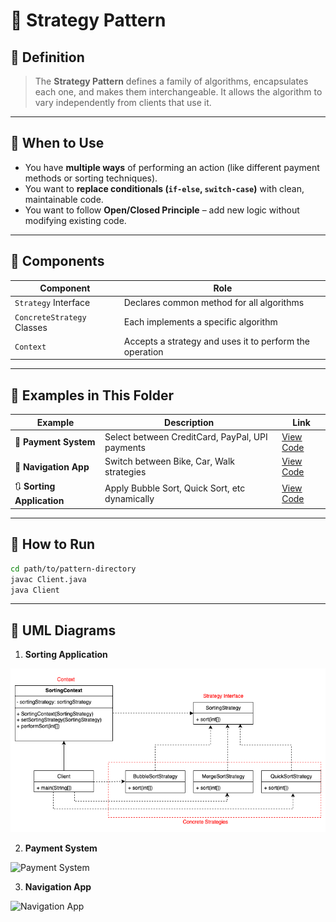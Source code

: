 # 🧠 Strategy Pattern

## 🧾 Definition

> The **Strategy Pattern** defines a family of algorithms, encapsulates each one, and makes them interchangeable. It allows the algorithm to vary independently from clients that use it.

---

## 🎯 When to Use

- You have **multiple ways** of performing an action (like different payment methods or sorting techniques).
- You want to **replace conditionals (`if-else`, `switch-case`)** with clean, maintainable code.
- You want to follow **Open/Closed Principle** – add new logic without modifying existing code.

---

## 🧱 Components

| Component | Role |
|----------|------|
| `Strategy` Interface | Declares common method for all algorithms |
| `ConcreteStrategy` Classes | Each implements a specific algorithm |
| `Context` | Accepts a strategy and uses it to perform the operation |

---

## 📂 Examples in This Folder

| Example | Description | Link |
|--------|-------------|------|
| 🛒 **Payment System** | Select between CreditCard, PayPal, UPI payments | [View Code](./payment-system) |
| 🧭 **Navigation App** | Switch between Bike, Car, Walk strategies | [View Code](./navigation-app) |
| 🔃 **Sorting Application** | Apply Bubble Sort, Quick Sort, etc dynamically | [View Code](./sorting-application) |

---

## 🧪 How to Run

```bash
cd path/to/pattern-directory
javac Client.java
java Client
```

---

## 📝 UML Diagrams

1. **Sorting Application**

![Sorting Application](./diagrams/sorting-app.drawio.png)


2. **Payment System**

![Payment System](./diagrams/payment-system.drawio.png)

3. **Navigation App**

![Navigation App](./diagrams/navigation-app.drawio.png)

